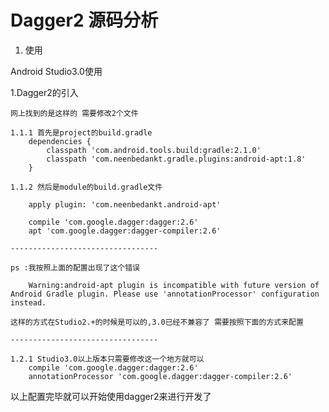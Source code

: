 # Dagger2 源码分析

1. 使用

Android Studio3.0使用

1.Dagger2的引入 
    
    网上找到的是这样的 需要修改2个文件
    
    1.1.1 首先是project的build.gradle
        dependencies {  
            classpath 'com.android.tools.build:gradle:2.1.0'  
            classpath 'com.neenbedankt.gradle.plugins:android-apt:1.8'  
        }  
    
    1.1.2 然后是module的build.gradle文件
    
        apply plugin: 'com.neenbedankt.android-apt'  
            
        compile 'com.google.dagger:dagger:2.6'  
        apt 'com.google.dagger:dagger-compiler:2.6'
    
    ---------------------------------
    
    ps :我按照上面的配置出现了这个错误

        Warning:android-apt plugin is incompatible with future version of Android Gradle plugin. Please use 'annotationProcessor' configuration instead.
	
    这样的方式在Studio2.+的时候是可以的,3.0已经不兼容了 需要按照下面的方式来配置
    
    ---------------------------------
    
    1.2.1 Studio3.0以上版本只需要修改这一个地方就可以
        compile 'com.google.dagger:dagger:2.6'
        annotationProcessor 'com.google.dagger:dagger-compiler:2.6'
        
以上配置完毕就可以开始使用dagger2来进行开发了

    
    

